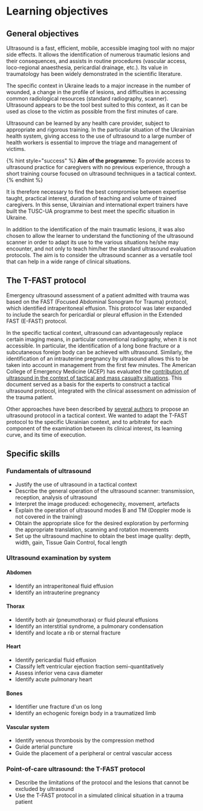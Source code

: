 # Learning objectives

## General objectives

Ultrasound is a fast, efficient, mobile, accessible imaging tool with no major side effects. It allows the identification of numerous traumatic lesions and their consequences, and assists in routine procedures (vascular access, loco-regional anaesthesia, pericardial drainage, etc.). Its value in traumatology has been widely demonstrated in the scientific literature.

The specific context in Ukraine leads to a major increase in the number of wounded, a change in the profile of lesions, and difficulties in accessing common radiological resources (standard radiography, scanner). Ultrasound appears to be the tool best suited to this context, as it can be used as close to the victim as possible from the first minutes of care.

Ultrasound can be learned by any health care provider, subject to appropriate and rigorous training. In the particular situation of the Ukrainian health system, giving access to the use of ultrasound to a large number of health workers is essential to improve the triage and management of victims.

{% hint style="success" %}
**Aim of the programme:** To provide access to ultrasound practice for caregivers with no previous experience, through a short training course focused on ultrasound techniques in a tactical context.
{% endhint %}

It is therefore necessary to find the best compromise between expertise taught, practical interest, duration of teaching and volume of trained caregivers. In this sense, Ukrainian and international expert trainers have built the TUSC-UA programme to best meet the specific situation in Ukraine.&#x20;

In addition to the identification of the main traumatic lesions, it was also chosen to allow the learner to understand the functioning of the ultrasound scanner in order to adapt its use to the various situations he/she may encounter, and not only to teach him/her the standard ultrasound evaluation protocols. The aim is to consider the ultrasound scanner as a versatile tool that can help in a wide range of clinical situations.

## The T-FAST protocol

Emergency ultrasound assessment of a patient admitted with trauma was based on the FAST (Focused Abdominal Sonogram for Trauma) protocol, which identified intraperitoneal effusion. This protocol was later expanded to include the search for pericardial or pleural effusion in the Extended FAST (E-FAST) protocol.

In the specific tactical context, ultrasound can advantageously replace certain imaging means, in particular conventional radiography, when it is not accessible. In particular, the identification of a long bone fracture or a subcutaneous foreign body can be achieved with ultrasound. Similarly, the identification of an intrauterine pregnancy by ultrasound allows this to be taken into account in management from the first few minutes. The American College of Emergency Medicine (ACEP) has evaluated the [contribution of ultrasound in the context of tactical and mass casualty situations](https://www.acep.org/globalassets/uploads/uploaded-files/acep/membership/sections-of-membership/ultra/subcommittees/tactical-us-acep-final.doc). This document served as a basis for the experts to construct a tactical ultrasound protocol, integrated with the clinical assessment on admission of the trauma patient.

Other approaches have been described by [several authors](https://www.augusta.edu/mcg/ultrasound-education/tacticalpocus.php) to propose an ultrasound protocol in a tactical context. We wanted to adapt the T-FAST protocol to the specific Ukrainian context, and to arbitrate for each component of the examination between its clinical interest, its learning curve, and its time of execution.

## Specific skills

### Fundamentals of ultrasound

* Justify the use of ultrasound in a tactical context
* Describe the general operation of the ultrasound scanner: transmission, reception, analysis of ultrasound
* Interpret the image produced: echogenecity, movement, artefacts
* Explain the operation of ultrasound modes B and TM (Doppler mode is not covered in the training)
* Obtain the appropriate slice for the desired exploration by performing the appropriate translation, scanning and rotation movements
* Set up the ultrasound machine to obtain the best image quality: depth, width, gain, Tissue Gain Control, focal length

### Ultrasound examination by system

#### Abdomen

* Identify an intraperitoneal fluid effusion
* Identify an intrauterine pregnancy

#### Thorax

* Identify both air (pneumothorax) or fluid pleural effusions
* Identify an interstitial syndrome, a pulmonary condensation
* Identify and locate a rib or sternal fracture

#### Heart

* Identify pericardial fluid effusion
* Classify left ventricular ejection fraction semi-quantitatively
* Assess inferior vena cava diameter
* Identify acute pulmonary heart

#### Bones

* Identifier une fracture d'un os long
* Identify an echogenic foreign body in a traumatized limb

#### Vascular system

* Identify venous thrombosis by the compression method
* Guide arterial puncture
* Guide the placement of a peripheral or central vascular access

### Point-of-care ultrasound: the T-FAST protocol

* Describe the limitations of the protocol and the lesions that cannot be excluded by ultrasound
* Use the T-FAST protocol in a simulated clinical situation in a trauma patient

